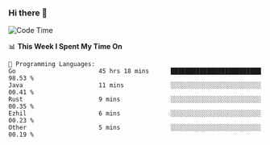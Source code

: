 ### Hi there 👋

<!--
**CrazyCollin/crazycollin** is a ✨ _special_ ✨ repository because its `README.md` (this file) appears on your GitHub profile.

Here are some ideas to get you started:

- 🔭 I’m currently working on ...
- 🌱 I’m currently learning ...
- 👯 I’m looking to collaborate on ...
- 🤔 I’m looking for help with ...
- 💬 Ask me about ...
- 📫 How to reach me: ...
- 😄 Pronouns: ...
- ⚡ Fun fact: ...
-->

<!--START_SECTION:waka-->
![Code Time](http://img.shields.io/badge/Code%20Time-1%2C206%20hrs%2051%20mins-blue)

📊 **This Week I Spent My Time On** 

```text
💬 Programming Languages: 
Go                       45 hrs 18 mins      █████████████████████████   98.53 % 
Java                     11 mins             ░░░░░░░░░░░░░░░░░░░░░░░░░   00.41 % 
Rust                     9 mins              ░░░░░░░░░░░░░░░░░░░░░░░░░   00.35 % 
Ezhil                    6 mins              ░░░░░░░░░░░░░░░░░░░░░░░░░   00.23 % 
Other                    5 mins              ░░░░░░░░░░░░░░░░░░░░░░░░░   00.19 % 
```


<!--END_SECTION:waka-->
